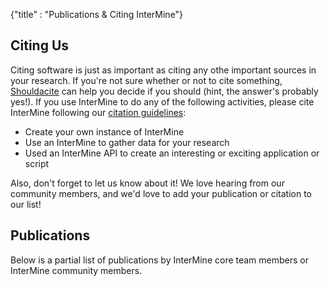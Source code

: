 {"title" : "Publications & Citing InterMine"}

## Citing Us
Citing software is just as important as citing any othe important sources in your research. If you're not sure whether or not to cite something, [Shouldacite](https://github.com/mr-c/shouldacite/blob/master/should-I-cite-this-software.md) can help you decide if you should (hint, the answer's probably yes!). If you use InterMine to do any of the following activities, please cite InterMine following our [citation guidelines](http://intermine.readthedocs.io/en/latest/about/#how-to-cite-us):

- Create your own instance of InterMine
- Use an InterMine to gather data for your research
- Used an InterMine API to create an interesting or exciting application or script

Also, don't forget to let us know about it! We love hearing from our community members, and we'd love to add your publication or citation to our list! 

## Publications
<p>Below is a partial list of publications by InterMine core team members or InterMine community members.</p>
